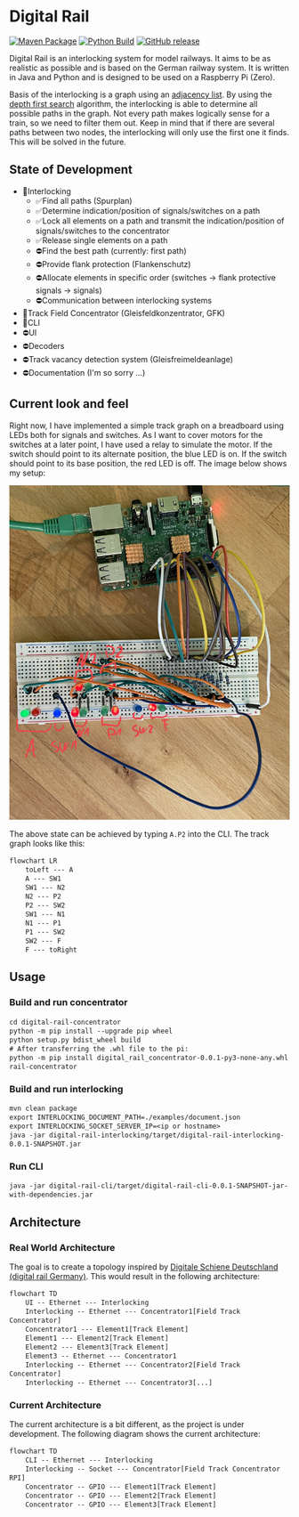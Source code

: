 # Digital Rail

[![Maven Package](https://github.com/yannickkirschen/digital-rail/actions/workflows/maven-package.yml/badge.svg)](https://github.com/yannickkirschen/digital-rail/actions/workflows/maven-package.yml)
[![Python Build](https://github.com/yannickkirschen/digital-rail/actions/workflows/python-build.yml/badge.svg)](https://github.com/yannickkirschen/digital-rail/actions/workflows/python-build.yml)
[![GitHub release](https://img.shields.io/github/release/yannickkirschen/digital-rail.svg)](https://github.com/yannickkirschen/digital-rail/releases/)

Digital Rail is an interlocking system for model railways. It aims to be as
realistic as possible and is based on the German railway system. It is written
in Java and Python and is designed to be used on a Raspberry Pi (Zero).

Basis of the interlocking is a graph using
an [adjacency list](https://en.wikipedia.org/wiki/Adjacency_list). By using
the [depth first search](https://en.wikipedia.org/wiki/Depth-first_search)
algorithm, the interlocking is able to determine all possible paths in the
graph. Not every path makes logically sense for a train, so we need to filter
them out. Keep in mind that if there are several paths between two nodes, the
interlocking will only use the first one it finds. This will be solved in the
future.

## State of Development

- 🚧Interlocking
    - ✅Find all paths (Spurplan)
    - ✅Determine indication/position of signals/switches on a path
    - ✅Lock all elements on a path and transmit the indication/position of
      signals/switches to the concentrator
    - ✅Release single elements on a path
    - ⛔Find the best path (currently: first path)
    - ⛔️Provide flank protection (Flankenschutz)
    - ⛔Allocate elements in specific order (switches -> flank protective
      signals -> signals)
    - ⛔️Communication between interlocking systems
- 🚧Track Field Concentrator (Gleisfeldkonzentrator, GFK)
- 🚧CLI
- ⛔️UI
- ⛔️Decoders
- ⛔️Track vacancy detection system (Gleisfreimeldeanlage)
- ⛔Documentation (I'm so sorry ...)

## Current look and feel

Right now, I have implemented a simple track graph on a breadboard using LEDs
both for signals and switches. As I want to cover motors for the switches at a
later point, I have used a relay to simulate the motor. If the switch should
point to its alternate position, the blue LED is on. If the switch should point
to its base position, the red LED is off. The image below shows my setup:

![Breadboard](./docs/breadboard.jpg)

The above state can be achieved by typing `A.P2` into the CLI. The track graph
looks like this:

```mermaid
flowchart LR
    toLeft --- A
    A --- SW1
    SW1 --- N2
    N2 --- P2
    P2 --- SW2
    SW1 --- N1
    N1 --- P1
    P1 --- SW2
    SW2 --- F
    F --- toRight
```

## Usage

### Build and run concentrator

```shell
cd digital-rail-concentrator
python -m pip install --upgrade pip wheel
python setup.py bdist_wheel build
# After transferring the .whl file to the pi:
python -m pip install digital_rail_concentrator-0.0.1-py3-none-any.whl
rail-concentrator
```

### Build and run interlocking

```shell
mvn clean package
export INTERLOCKING_DOCUMENT_PATH=./examples/document.json
export INTERLOCKING_SOCKET_SERVER_IP=<ip or hostname>
java -jar digital-rail-interlocking/target/digital-rail-interlocking-0.0.1-SNAPSHOT.jar
```

### Run CLI

```shell
java -jar digital-rail-cli/target/digital-rail-cli-0.0.1-SNAPSHOT-jar-with-dependencies.jar
```

## Architecture

### Real World Architecture

The goal is to create a topology inspired
by [Digitale Schiene Deutschland (digital rail Germany)](https://digitale-schiene-deutschland.de/en).
This would result in the following architecture:

```mermaid
flowchart TD
    UI -- Ethernet --- Interlocking
    Interlocking -- Ethernet --- Concentrator1[Field Track Concentrator]
    Concentrator1 --- Element1[Track Element]
    Element1 --- Element2[Track Element]
    Element2 --- Element3[Track Element]
    Element3 -- Ethernet --- Concentrator1
    Interlocking -- Ethernet --- Concentrator2[Field Track Concentrator]
    Interlocking -- Ethernet --- Concentrator3[...]
```

### Current Architecture

The current architecture is a bit different, as the project is under
development.
The following diagram shows the current architecture:

```mermaid
flowchart TD
    CLI -- Ethernet --- Interlocking
    Interlocking -- Socket --- Concentrator[Field Track Concentrator RPI]
    Concentrator -- GPIO --- Element1[Track Element]
    Concentrator -- GPIO --- Element2[Track Element]
    Concentrator -- GPIO --- Element3[Track Element]
```
